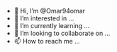 - 👋 Hi, I’m @Omar94omar
- 👀 I’m interested in ...
- 🌱 I’m currently learning ...
- 💞️ I’m looking to collaborate on ...
- 📫 How to reach me ...

<!---
Omar94omar/Omar94omar is a ✨ special ✨ repository because its `README.md` (this file) appears on your GitHub profile.
You can click the Preview link to take a look at your changes.
--->
